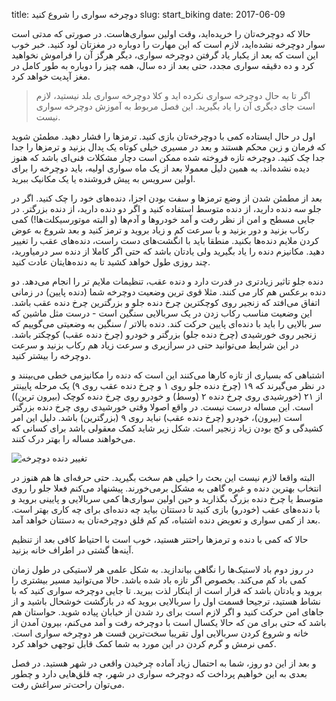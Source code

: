 title:  دوچرخه سواری را شروع کنید
slug: start_biking
date: 2017-06-09

حالا که دوچرخه‌تان را خریده‌اید، وقت اولین سواری‌هاست. در صورتی که مدتی است سوار دوچرخه نشده‌اید، لازم است که این مهارت را دوباره در مغزتان لود کنید. خبر خوب این است که بعد از یکبار یاد گرفتن دوچرخه سواری، دیگر هرگز آن را فراموش نخواهید کرد و ده دقیقه سواری مجدد، حتی بعد از ده سال، همه چیز را دوباره به طور کامل در مغز آپدیت خواهد کرد. 

> اگر تا به حال دوچرخه سواری نکرده اید و کلا دوچرخه سواری بلد نیستید، لازم است جای دیگری آن را یاد بگیرید. این فصل مربوط به آموزش دوچرخه سواری نیست.

اول در حال ایستاده کمی با دوچرخه‌تان بازی کنید. ترمزها را فشار دهید. مطمئن شوید که فرمان و زین محکم هستند و بعد در مسیری خیلی کوتاه یک پدال بزنید و ترمزها را جدا جدا چک کنید. دوچرخه تازه فروخته شده ممکن است دچار مشکلات فنی‌ای باشد که هنوز دیده نشده‌اند. به همین دلیل معمولا بعد از یک ماه سواری اولیه، باید دوچرخه را برای اولین سرویس به پیش فروشنده یا یک مکانیک ببرید. 

بعد از مطمئن شدن از وضع ترمزها و سفت بودن اجزا، دنده‌های خود را چک کنید. اگر در جلو سه دنده دارید، از دنده متوسط استفاده کنید و اگر دو دنده دارید، از دنده بزرگتر. در جایی مسطح و امن از نظر رفت و آمد خودروها و آدم‌ها (و البته موتورسیکلت‌ها!) کمی رکاب بزنید و دور بزنید و با سرعت کم و زیاد بروید و ترمز کنید و بعد شروع به عوض کردن ملایم دنده‌ها بکنید. منطقا باید با انگشت‌های دست راست، دنده‌های عقب را تغییر دهید. مکانیزم دنده را یاد بگیرید ولی یادتان باشد که حتی اگر کاملا از دنده سر درمیاورید، چند روزی طول خواهد کشید تا به دنده‌هایتان عادت کنید.

دنده جلو تاثیر زیادتری در قدرت دارد و دنده عقب، تنظیمات ملایم تر را انجام می‌دهد. دو دنده برعکس هم کار می کنند. مثلا قوی ترین وضعیت دوچرخه شما (دنده پایین) در زمانی اتفاق می‌افتد که زنجیر روی کوچکترین چرخ دنده جلو و بزرگترین چرخ دنده عقب باشد. این وضعیت مناسب رکاب زدن در یک سربالایی سنگین است - درست مثل ماشین که سر بالایی را باید با دنده‌ای پایین حرکت کند. دنده بالاتر / سنگین به وضعیتی می‌گوییم که زنجیر روی خورشیدی (چرخ دنده جلو) بزرگتر و خودرو (چرخ دنده عقب) کوچکتر باشد. در این شرایط می‌توانید حتی در سرازیری و سرعت زیاد هم رکاب بزنید و سرعت دوچرخه را بیشتر کنید. 

اشتباهی که بسیاری از تازه کارها می‌کنند این است که دنده را مکانیزمی خطی می‌بینند و در نظر می‌گیرند که ۱۹ (چرخ دنده جلو روی ۱ و چرخ دنده عقب روی ۹) یک مرحله پایینتر از ۲۱ (خورشیدی روی چرخ دنده ۲ (وسط) و خودرو روی چرخ دنده کوچک (بیرون ترین)) است. این مساله درست نیست. در واقع اصولا وقتی خورشیدی روی چرخ دنده بزرگتر است (بیرون)، خودرو (چرخ دنده عقب) نباید روی ۹ (بزرگترین) باشد. دلیل این امر کشیدگی و کج بودن زیاد زنجیر است. شکل زیر شاید کمک معقولی باشد برای کسانی که می‌خواهند مساله را بهتر درک کنند. 


![تغییر دنده دوچرخه]({filename}/images/shifting.gif)

البته واقعا لازم نیست این بحث را خیلی هم سخت بگیرید. حتی حرفه‌ای ها هم هنوز در انتخاب بهترین دنده و غیره گاهی به مشکل برمی‌خورند. پیشنهاد می‌کنم فعلا جلو را روی متوسط یا چرخ دنده بزرگ بگذارید و حین اولین سواری‌ها کمی سربالایی و پایینی بروید و با دنده‌های عقب (خودرو) بازی کنید تا دستتان بیاید چه دنده‌ای برای چه کاری بهتر است. بعد از کمی سواری و تعویض دنده اشتباه، کم کم قلق دوچرخه‌تان به دستتان خواهد آمد. 

حالا که کمی با دنده و ترمزها راحتتر هستید، خوب است با احتیاط کافی بعد از تنظیم آینه‌ها گشتی در اطراف خانه بزنید. 

در روز دوم باد لاستیک‌ها را نگاهی بیاندازید. به شکل علمی هر لاستیکی در طول زمان کمی باد کم می‌کند. بخصوص اگر تازه باد شده باشد. حالا می‌توانید مسیر بیشتری را بروید و یادتان باشد که قرار است از اینکار لذت ببرید. تا جایی دوچرخه سواری کنید که با نشاط هستید، ترجیحا قسمت اول را سربالایی بروید که در بازگشت خوشحال باشید و از جاهای امن حرکت کنید و اگر لازم است برای رد شدن از خیابان پیاده شوید. حواستان هم باشد که حتی برای من که حالا یکسال است با دوچرخه رفت و آمد می‌کنم، بیرون آمدن از خانه  و شروع کردن سربالایی اول تقریبا سخت‌ترین قست هر دوچرخه سواری است. کمی نرمش و گرم کردن در این مورد به شما کمک قابل توجهی خواهد کرد. 

و بعد از این دو روز، شما به احتمال زیاد آماده چرخیدن واقعی در شهر هستید. در فصل بعدی به این خواهیم پرداخت که دوچرخه سواری در شهر، چه قلق‌هایی دارد و چطور می‌توان راحت‌تر سراغش رفت.
